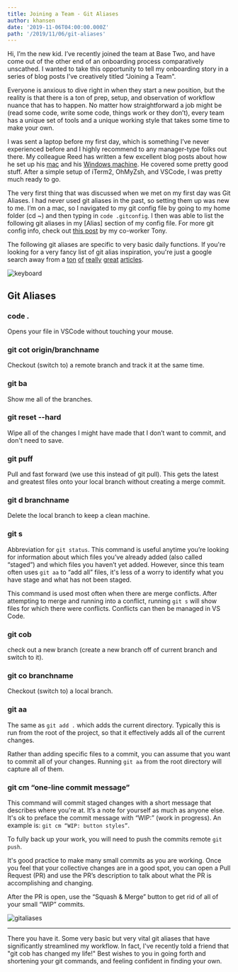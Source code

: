 ```yaml
---
title: Joining a Team - Git Aliases
author: khansen
date: '2019-11-06T04:00:00.000Z'
path: '/2019/11/06/git-aliases'
---
```


Hi, I’m the new kid. I’ve recently joined the team at Base Two, and have come out of the other end of an onboarding process comparatively unscathed. I wanted to take this opportunity to tell my onboarding story in a series of blog posts I’ve creatively titled “Joining a Team".

Everyone is anxious to dive right in when they start a new position, but the reality is that there is a ton of prep, setup, and observation of workflow nuance that has to happen. No matter how straightforward a job might be (read some code, write some code, things work or they don’t), every team has a unique set of tools and a unique working style that takes some time to make your own.

I was sent a laptop before my first day, which is something I’ve never experienced before and I highly recommend to any manager-type folks out there. My colleague Reed has written a few excellent blog posts about how he set up his [mac](https://www.base2.io/2017/02/08/mac-setup) and his [Windows machine](https://www.base2.io/2018/01/04/pc-setup). He covered some pretty good stuff. After a simple setup of iTerm2, OhMyZsh, and VSCode, I was pretty much ready to go.

The very first thing that was discussed when we met on my first day was Git Aliases. I had never used git aliases in the past, so setting them up was new to me. I’m on a mac, so I navigated to my git config file by going to my home folder (cd ~) and then typing in `code .gitconfig`. I then was able to list the following git aliases in my [Alias] section of my config file. For more git config info, check out [this post](http://localhost:8000/2015/05/06/git-configured/) by my co-worker Tony.

The following git aliases are specific to very basic daily functions. If you're looking for a very fancy list of git alias inspiration, you're just a google search away from a [ton](https://haacked.com/archive/2014/07/28/github-flow-aliases/) [of](https://medium.com/the-lazy-developer/five-life-changing-git-aliases-e4211c090017) [really](https://dev.to/sarathsantoshdamaraju/git-aliases-that-could-be-helpful-5bdp) [great](https://bitsofco.de/git-aliases-for-lazy-developers/) [articles](http://codersopinion.com/blog/16-awesome-git-aliases-that-you-will-love/).

![keyboard](https://i.imgur.com/keJkLlF.jpg)

## Git Aliases

### code .

Opens your file in VSCode without touching your mouse.

### git cot origin/branchname

Checkout (switch to) a remote branch and track it at the same time.

### git ba

Show me all of the branches.

### git reset --hard

Wipe all of the changes I might have made that I don’t want to commit, and don't need to save.

### git puff

Pull and fast forward (we use this instead of git pull). This gets the latest and greatest files onto your local branch without creating a merge commit.

### git d branchname

Delete the local branch to keep a clean machine.

### git s

Abbreviation for `git status`. This command is useful anytime you’re looking for information about which files you’ve already added (also called “staged”) and which files you haven’t yet added. However, since this team often uses `git aa` to “add all” files, it's less of a worry to identify what you have stage and what has not been staged.

This command is used most often when there are merge conflicts. After attempting to merge and running into a conflict, running `git s` will show files for which there were conflicts. Conflicts can then be managed in VS Code.

### git cob

check out a new branch (create a new branch off of current branch and switch to it).

### git co branchname

Checkout (switch to) a local branch.

### git aa

The same as `git add .` which adds the current directory. Typically this is run from the root of the project, so that it effectively adds all of the current changes.

Rather than adding specific files to a commit, you can assume that you want to commit all of your changes. Running `git aa` from the root directory will capture all of them.

### git cm “one-line commit message”

This command will commit staged changes with a short message that describes where you're at. It’s a note for yourself as much as anyone else. It's ok to preface the commit message with “WIP:” (work in progress). An example is: `git cm “WIP: button styles”`.

To fully back up your work, you will need to push the commits remote `git push`.

It's good practice to make many small commits as you are working. Once you feel that your collective changes are in a good spot, you can open a Pull Request (PR) and use the PR’s description to talk about what the PR is accomplishing and changing.

After the PR is open, use the “Squash & Merge” button to get rid of all of your small “WIP” commits.

![gitaliases](https://i.imgur.com/9TL1WhW.png)

---

There you have it. Some very basic but very vital git aliases that have significantly streamlined my workflow. In fact, I've recently told a friend that "git cob has changed my life!" Best wishes to you in going forth and shortening your git commands, and feeling confident in finding your own.
